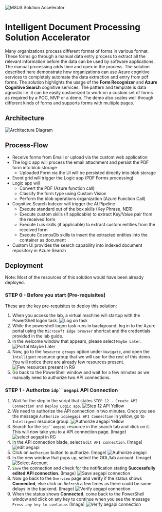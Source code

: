 ![MSUS Solution Accelerator](./images/MSUS%20Solution%20Accelerator%20Banner%20Two_981.png)

# Intelligent Document Processing Solution Accelerator

Many organizations process different format of forms in various format. These forms go through a manual data entry process to extract all the relevant information before the data can be used by software applications. The manual processing adds time and opex in the process. The solution described here demonstrate how organizations can use Azure cognitive services to completely automate the data extraction and entry from pdf forms. The solution highlights the usage of the  **Form Recognizer** and **Azure Cognitive Search**  cognitive services. The pattern and template is data agnostic i.e. it can be easily customized to work on a custom set of forms as required by a POC, MVP or a demo. The demo also scales well through different kinds of forms and supports forms with multiple pages. 

## Architecture

![Architecture Diagram](/images/architecture.png)

## Process-Flow

* Receive forms from Email or upload via the custom web application
* The logic app will process the email attachment and persist the PDF form into blob storage
  * Uploaded Form via the UI will be persisted directly into blob storage
* Event grid will trigger the Logic app (PDF Forms processing)
* Logic app will
  * Convert the PDF (Azure function call)
  * Classify the form type using Custom Vision
  * Perform the blob operations organization (Azure Function Call)
* Cognitive Search Indexer will trigger the AI Pipeline
  * Execute standard out of the box skills (Key Phrase, NER)
  * Execute custom skills (if applicable) to extract Key/Value pair from the received form
  * Execute Luis skills (if applicable) to extract custom entities from the received form
  * Execute CosmosDb skills to insert the extracted entities into the container as document
* Custom UI provides the search capability into indexed document repository in Azure Search

## Deployment

Note: Most of the resources of this solution would have been already deployed.

### STEP 0 - Before you start (Pre-requisites)

These are the key pre-requisites to deploy this solution:
1. When you access the lab, a virtual machine will startup with the PowerShell logon task.
![Log on task](/images/logon-task-start.jpg)
2. While the powershell logon task runs in background, log in to the Azure portal using the `Microsoft Edge browser` shortcut and the credentials provided in the lab guide.
3. In the welcome window that appears, please select `Maybe Later`. 
![Portal Maybe Later](/images/maybe-later-azure-homepage.jpg)
4. Now, go to the `Resource groups` option under `Navigate`, and open the `Intelligent` resource group that we will use for the rest of this demo. You will notice there are already few resources present. 
![Few resources present in RG](/images/few-resources.jpg)
5. Go back to the PowerShell window and wait for a few minutes as we manually need to authorize two API connections.

### STEP 1 - Authorize `idp``aegapi` API Connection

1. Wait for the step in the script that states `STEP 12 - Create API Connection and Deploy Logic app`. 
![Step 12 API Yellow](/images/Step12.jpg)
2. We need to authorize the API connection in two minutes. Once you see the message `Authorize idpaegapi API Connection` in yellow, go to `Intelligent` resource group. 
![Authorize aegapi Yellow](/images/aegapi-authorize-yellow.jpg)
3. Search for the `idp``aegapi` resource in the search tab and click on it. This will now take you to a API connection page. (Image)
![select aegapi in RG](/images/search-select-aegapi.jpg)
4. In the API connection blade, select `Edit API connection`. (Image)
![edit aegapi](/images/edit-aegapi-blade.jpg)
5. Click on `Authorize` button to authorize. (Image)
![Authorize aegapi](/images/authorize-aegapi-button.jpg)
6. In the new window that pops up, select the ODL/lab account. (Image)
![Select Account](/images/aegapi-authorize-window.jpg)
7. `Save` the connection and check for the notification stating **Successfully edited API connection**. (Image)
![Save aegapi connection](/images/aegapi-save.jpg)
8. Now go back to the `Overview` page and verify if the status shows **Connected**, else click on `Refresh` a few times as there could be some delays in the backend. (Image)
![Verify aegapi connection](/images/verify-aegapi-connected.jpg)
9. When the status shows **Connected**, come back to the PowerShell window and click on any key to continue when you see the message `Press any key to continue`. (Image)
![Verify aegapi connection](/images/aegapi-press-continue.jpg)










